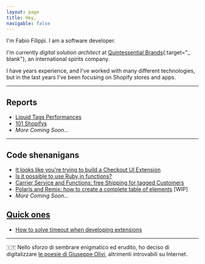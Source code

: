 ```yaml
---
layout: page
title: Hey,
navigable: false
---
```



I'm Fabio Filippi. I am a software developer.

I'm currently _digital solution architect_ at [Quintessential Brands](https://quintessentialbrands.com){:target="_
blank"}, an international spirits company.

I have <span id="years_experience"></span> years experience, and I've worked with many different technologies, but in
the last <span id="last_years"></span> years I've been focusing
on Shopify stores and apps.

---

## Reports

* [Liquid Tags Performances](/reports/liquid_tags_performances)
* [101 Shopifys](/reports/101_shopifys)
* _More Coming Soon..._

---

## Code shenanigans

* [It looks like you're trying to build a Checkout UI Extension](/tutorials/clippify)
* [Is it possible to use Ruby in functions?](/tutorials/ruby-in-shopify-functions)
* [Carrier Service and Functions: free Shipping for tagged Customers](/tutorials/carrier-service-and-shopify-functions)
* [Polaris and Remix: how to create a complete table of elements](/tutorials/polaris-remix-index-table) [WIP]
* _More Coming Soon..._

## [Quick ones](https://www.youtube.com/watch?v=RJv2-_--EY4)
* [How to solve timeout when developing extensions](/quicks/timeout-when-developing-extensions)

---

<span style="filter:contrast(0.6)">🇮🇹</span> Nello sforzo di sembrare enigmatico ed erudito, ho deciso di
digitalizzare [le poesie di Giuseppe Olivi](/giuseppe_olivi), altrimenti
introvabili su Internet.
